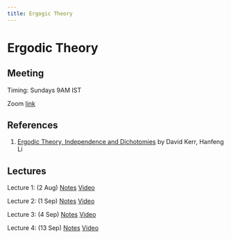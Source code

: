```yaml
---
title: Ergogic Theory
---
```


# Ergodic Theory


## Meeting

Timing: Sundays 9AM IST

Zoom [link](https://illinois.zoom.us/j/91576658157?pwd=TEJFUFg5YnBYeDFxd2FIVGZXeXRJdz09)

## References

1. [Ergodic Theory, Independence and Dichotomies](https://www.springer.com/gp/book/9783319498454) by David Kerr, Hanfeng Li

## Lectures

Lecture 1: (2 Aug) [Notes](pdf/lec1.pdf) [Video](https://youtu.be/SD-92Wh_6zU)

Lecture 2: (1 Sep) [Notes](pdf/lec2.pdf) [Video](https://youtu.be/VrDH81jex7E)

Lecture 3: (4 Sep) [Notes](pdf/lec3.pdf) [Video](https://youtu.be/HFW7n2dzf0A)

Lecture 4: (13 Sep) [Notes](pdf/lec4.pdf) [Video](https://youtu.be/8Ihv-_HxTSA)
